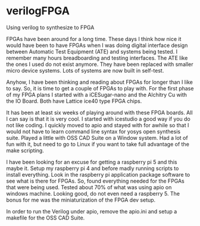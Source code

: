 # verilogFPGA Using verilog to synthesize to FPGAFPGAs have been around for a long time. These days I think how nice it would have been to have FPGAs when I was doing digital interface design between Automatic Test Equipment (ATE) and systems being tested.  I remember many hours breadboarding and testing interfaces.  The ATE like the ones I used do not exist anymore. They have been replaced with smaller micro device systems. Lots of systems are now built in self-test.Anyhow, I have been thinking and reading about FPGAs for longer than I like to say.  So, it is time to get a couple of FPGAs to play with. For the first phase of my FPGA plans I started with a iCESugar-nano and the Alchitry Cu with the IO Board. Both have Lattice ice40 type FPGA chips.It has been at least six weeks of playing around with these FPGA boards. All I can say is that it is very cool.  I started with icestudio a good way if you do not like coding. I quickly moved to apio and stayed with for awhile so that I would not have to learn command line syntax for yosys open synthesis suite.  Played a little with OSS CAD Suite on a Window system. Had a lot of fun with it, but need to go to Linux if you want to take full advantage of the make scripting.I have been looking for an excuse for getting a raspberry pi 5 and this maybe it. Setup my raspberry pi 4 and before madly running scripts to install everything.  Look in the raspberry pi application package software to see what is there for FPGAs. So, found everything needed for the FPGAs that were being used.  Tested about 70% of what was using apio on windows machine.  Looking good, do not even need a raspberry 5.  The bonus for me was the miniaturization of the FPGA dev setup.In order to run the Verilog under apio, remove the apio.ini and setup a makefile for the OSS CAD Suite.